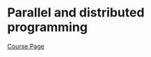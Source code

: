# Parallel and distributed programming #

[ Course Page ](http://www.cs.ubbcluj.ro/~rlupsa/edu/pdp/)